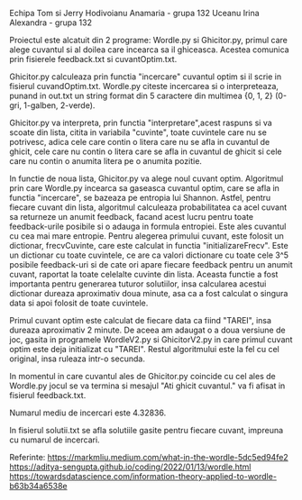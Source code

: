 Echipa Tom si Jerry
Hodivoianu Anamaria - grupa 132
Uceanu Irina Alexandra - grupa 132

Proiectul este alcatuit din 2 programe: Wordle.py si Ghicitor.py,
primul care alege cuvantul si al doilea care incearca sa il 
ghiceasca. Acestea comunica prin fisierele feedback.txt si 
cuvantOptim.txt.

Ghicitor.py calculeaza prin functia "incercare" cuvantul optim si
il scrie in fisierul cuvandOptim.txt. Wordle.py citeste incercarea si o 
interpreteaza, punand in out.txt un string format din 5 caractere
din multimea {0, 1, 2} (0-gri, 1-galben, 2-verde).

Ghicitor.py va interpreta, prin functia "interpretare",acest 
raspuns si va scoate din lista, citita in variabila "cuvinte", 
toate cuvintele care nu se potrivesc, adica cele care contin o 
litera care nu se afla in cuvantul de ghicit, cele care nu contin 
o litera care se afla in cuvantul de ghicit si cele care nu 
contin o anumita litera pe o anumita pozitie. 

In functie de noua lista, Ghicitor.py va alege noul cuvant optim.
Algoritmul prin care Wordle.py incearca sa gaseasca cuvantul 
optim, care se afla in functia "incercare", se bazeaza pe entropia
lui Shannon. Astfel, pentru fiecare cuvant din lista, algoritmul 
calculeaza probabilitatea ca acel cuvant sa returneze un anumit 
feedback, facand acest lucru pentru toate feedback-urile
posibile si o adauga in formula entropiei. 
Este ales cuvantul cu cea mai mare entropie.
Pentru alegerea primului cuvant, este folosit un dictionar, 
frecvCuvinte, care este calculat in functia "initializareFrecv". 
Este un dictionar cu toate cuvintele, ce are ca valori dictionare
cu toate cele 3^5 posibile feedback-uri si de cate ori apare 
fiecare feedback pentru un anumit cuvant, raportat la toate 
celelalte cuvinte din lista. Aceasta functie a fost importanta
pentru generarea tuturor solutiilor, insa calcularea acestui
dictionar dureaza aproximativ doua minute, asa ca a fost calculat
o singura data si apoi folosit de toate cuvintele.

Primul cuvant optim este calculat de fiecare data ca fiind
"TAREI", insa dureaza aproximativ 2 minute. De aceea am adaugat
o a doua versiune de joc, gasita in programele WordleV2.py si
GhicitorV2.py in care primul cuvant optim este deja initializat
cu "TAREI". Restul algoritmului este la fel cu cel original, insa
ruleaza intr-o secunda. 
 
In momentul in care cuvantul ales de Ghicitor.py coincide cu cel
ales de Wordle.py jocul se va termina si mesajul "Ati ghicit
cuvantul." va fi afisat in fisierul feedback.txt.

Numarul mediu de incercari este 4.32836.

In fisierul solutii.txt se afla solutiile gasite pentru fiecare
cuvant, impreuna cu numarul de incercari.

Referinte:
https://markmliu.medium.com/what-in-the-wordle-5dc5ed94fe2
https://aditya-sengupta.github.io/coding/2022/01/13/wordle.html
https://towardsdatascience.com/information-theory-applied-to-wordle-b63b34a6538e
